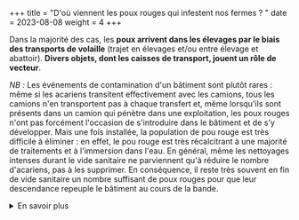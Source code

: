 +++
title = "D'où viennent les poux rouges qui infestent nos fermes ? "
date = 2023-08-08
weight = 4
+++


Dans la majorité des cas, les **poux arrivent dans les élevages par le biais des transports de volaille** (trajet en élevages et/ou entre élevage et abattoir). **Divers objets, dont les caisses de transport, jouent un rôle de vecteur**.

*NB :* Les événements de contamination d'un bâtiment sont plutôt rares : même si les acariens transitent effectivement avec les camions, tous les camions n'en transportent pas à chaque transfert et, même lorsqu'ils sont présents dans un camion qui pénètre dans une exploitation, les poux rouges n'ont pas forcément l'occasion de s'introduire dans le bâtiment et de s'y développer. Mais une fois installée, la population de pou rouge est très difficile à éliminer : en effet, le pou rouge est très récalcitrant à une majorité de traitements et à l'immersion dans l'eau. En général, même les nettoyages intenses durant le vide sanitaire ne parviennent qu'à réduire le nombre d'acariens, pas à les supprimer. En conséquence, il reste très souvent en fin de vide sanitaire un nombre suffisant de poux rouges pour que leur descendance repeuple le bâtiment au cours de la bande.

<details class = "en_savoir_plus">
    <summary>En savoir plus</summary>

[Le saviez-vous ?](https://pourougepoule.fr/connaissance) n°[2](https://pourougepoule.fr/connaissance#slide_idr-2) et [6](https://pourougepoule.fr/connaissance#slide_idr-6)

</details>